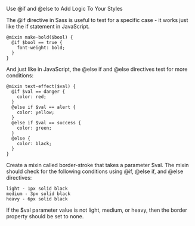 Use @if and @else to Add Logic To Your Styles


The @if directive in Sass is useful to test for a specific case - it works just like the if statement in JavaScript.

    @mixin make-bold($bool) {
      @if $bool == true {
        font-weight: bold;
      }
    }
And just like in JavaScript, the @else if and @else directives test for more conditions:

    @mixin text-effect($val) {
      @if $val == danger {
        color: red;
      }
      @else if $val == alert {
        color: yellow;
      }
      @else if $val == success {
        color: green;
      }
      @else {
        color: black;
      }
    }
Create a mixin called border-stroke that takes a parameter $val. The mixin should check for the following conditions using @if, @else if, and @else directives:

    light - 1px solid black
    medium - 3px solid black
    heavy - 6px solid black
If the $val parameter value is not light, medium, or heavy, then the border property should be set to none.
